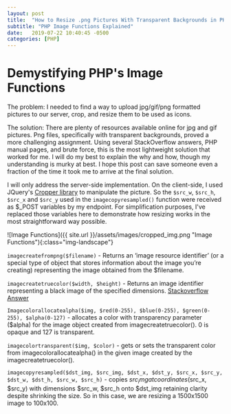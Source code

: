 ```yaml
---
layout: post
title:  "How to Resize .png Pictures With Transparent Backgrounds in PHP"
subtitle: "PHP Image Functions Explained"
date:   2019-07-22 10:40:45 -0500
categories: [PHP]
---
```


# Demystifying PHP's Image Functions

The problem: I needed to find a way to upload jpg/gif/png formatted pictures to our server, crop, and resize them to be used as icons. 

The solution: There are plenty of resources available online for jpg and gif pictures. Png files, specifically with transparent backgrounds, proved a more challenging assignment. Using several StackOverflow answers, PHP manual pages, and brute force, this is the most lightweight solution that worked for me. I will do my best to explain the why and how, though my understanding is murky at best. I hope this post can save someone even a fraction of the time it took me to arrive at the final solution.

I will only address the server-side implementation. On the client-side, I used JQuery's [Cropper library](https://fengyuanchen.github.io/jquery-cropper/) to manipulate the picture. So the `$src_w`, `$src_h`, `$src_x` and `$src_y` used in the `imagecopyresampled()` function were received as $_POST variables by my endpoint. For simplification purposes, I've replaced those variables here to demonstrate how resizing works in the most straightforward way possible.

![Image Functions]({{ site.url }}/assets/images/cropped_img.png "Image Functions"){:class="img-landscape"}


`imagecreatefrompng($filename)` - Returns an ‘image resource identifier’ (or a special type of object that stores information about the image you’re creating) representing the image obtained from the $filename. 

`imagecreatetruecolor($width, $height)` - Returns an image identifier representing a black image of the specified dimensions. [Stackoverflow Answer](https://stackoverflow.com/questions/18574743/what-is-an-image-resource-identifier)

`Imagecolorallocatealpha($img, $red(0-255), $blue(0-255), $green(0-255), $alpha(0-127)` - allocates a color with transparency parameter ($alpha) for the image object created from imagecreatetruecolor(). 0 is opaque and 127 is transparent.

`imagecolortransparent($img, $color)` - gets or sets the transparent color from imagecolorallocatealpha() in the given image created by the imagecreatetruecolor().

`imagecopyresampled($dst_img, $src_img, $dst_x, $dst_y, $src_x, $src_y, $dst_w, $dst_h, $src_w, $src_h)` - copies $src_img at coordinates ($src_x, $src_y) with dimensions $src_w, $src_h onto $dst_img retaining clarity despite shrinking the size. So in this case, we are resizing a 1500x1500 image to 100x100.
